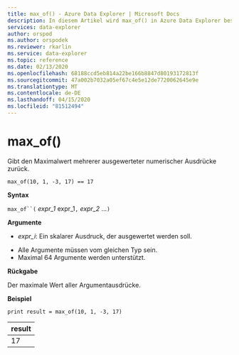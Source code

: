 ```yaml
---
title: max_of() - Azure Data Explorer | Microsoft Docs
description: In diesem Artikel wird max_of() in Azure Data Explorer beschrieben.
services: data-explorer
author: orspod
ms.author: orspodek
ms.reviewer: rkarlin
ms.service: data-explorer
ms.topic: reference
ms.date: 02/13/2020
ms.openlocfilehash: 68188ccd5eb814a22be166b8847d80193172813f
ms.sourcegitcommit: 47a002b7032a05ef67c4e5e12de7720062645e9e
ms.translationtype: MT
ms.contentlocale: de-DE
ms.lasthandoff: 04/15/2020
ms.locfileid: "81512494"
---
```

# <a name="max_of"></a>max_of()

Gibt den Maximalwert mehrerer ausgewerteter numerischer Ausdrücke zurück.

```kusto
max_of(10, 1, -3, 17) == 17
```

**Syntax**

`max_of``(` *expr_1* expr_1`,` *expr_2* ...`)`

**Argumente**

* *expr_i*: Ein skalarer Ausdruck, der ausgewertet werden soll.

- Alle Argumente müssen vom gleichen Typ sein.
- Maximal 64 Argumente werden unterstützt.

**Rückgabe**

Der maximale Wert aller Argumentausdrücke.

**Beispiel**

```kusto
print result = max_of(10, 1, -3, 17) 
```

|result|
|---|
|17|